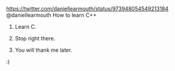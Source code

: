 https://twitter.com/daniellearmouth/status/973948054549213184 @daniellearmouth How to learn C++

1. Learn C.

2. Stop right there.

3. You will thank me later.

:)
